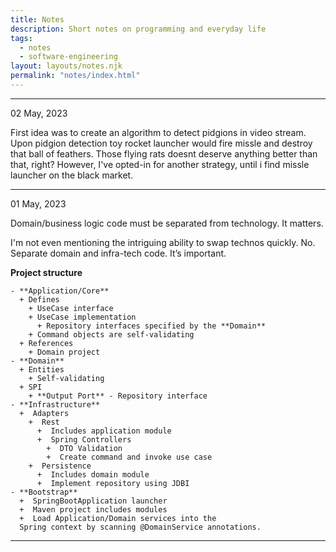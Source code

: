 ```yaml
---
title: Notes
description: Short notes on programming and everyday life
tags:
  - notes
  - software-engineering
layout: layouts/notes.njk
permalink: "notes/index.html"
---
```

<p></p>

<hr/>
<div class="dt-published small-text" datetime="02 May, 2023">02 May, 2023</div>
<p>
First idea was to create an algorithm to detect pidgions in video stream. Upon pidgion detection toy rocket launcher would fire missle and destroy that ball of feathers. Those flying rats doesnt deserve anything better than that, right? However, I've opted-in for another strategy, until i find missle launcher on the black market.
</p>


<hr/>
<div class="dt-published small-text" datetime="01 May, 2023">01 May, 2023</div>
<p>
Domain/business logic code must be separated from technology. It matters. 

I'm not even mentioning the intriguing ability to swap technos quickly. No. Separate domain and infra-tech code. It’s important. 

<strong>Project structure</strong>

```shell
- **Application/Core**
  + Defines
    + UseCase interface 
    + UseCase implementation 
      + Repository interfaces specified by the **Domain**
    + Command objects are self-validating 
  + References
    + Domain project
- **Domain**
  + Entities
    + Self-validating
  + SPI
    + **Output Port** - Repository interface
- **Infrastructure**
  +  Adapters
    +  Rest
      +  Includes application module
      +  Spring Controllers
        +  DTO Validation
        +  Create command and invoke use case
    +  Persistence
      +  Includes domain module
      +  Implement repository using JDBI
- **Bootstrap**
  +  SpringBootApplication launcher
  +  Maven project includes modules
  +  Load Application/Domain services into the 
  Spring context by scanning @DomainService annotations.
```

</p>
<hr/>